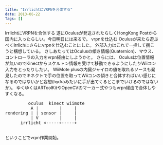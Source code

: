 ```yaml
---
title: "IrrlichtにVRPNを合体する"
date: 2013-06-22
Tags: []
---
```


IrrlichtにVRPNを合体する
遂にOculusが発送されたらしくHongKong
Postから国内に入ったらしい。今日明日には来るで。
vrpnを仕込む
Oculusが来たら遊ぶべくIrrlichにさらにvrpnを仕込むことにした。
外部入力はこれで一括して捌こうと構想している。
さしあたってはOculusの傾き情報(Quaternion)、マウス、コントローラの入力をvrpn経由にしようかと。
さらには、
Oculusは位置情報が無いのでKinectからスケルトン情報を受けて移動できるようにしたりWiiコン入力をとったりしたい。
WiiMote
plusの内臓ジャイロの値を取れるソースも発見したのでキネクトで手の位置を取ってWiiコンの傾きと合体すればいい感じになるのではないかと妄想(hydraみたいに手が出てくるとこまでいけるのではないか)。
ゆくゆくはARToolKitやOpenCVのマーカー式やつもvrpn経由で合体しやすくなる。
<pre>
         oculus  kinect wiimote 
          A |        |     |
rendering | | sensor |     |
          | V        |     |
      irrlicht <-----+-----+

</pre>

ということでvrpn作業開始。
